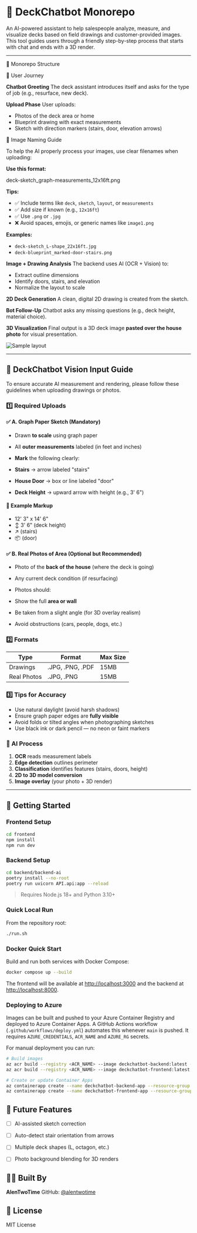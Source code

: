 # 🧠 DeckChatbot Monorepo

An AI-powered assistant to help salespeople analyze, measure, and visualize decks based on field drawings and customer-provided images. This tool guides users through a friendly step-by-step process that starts with chat and ends with a 3D render.

---

📁 Monorepo Structure

💬 User Journey

**Chatbot Greeting**
The deck assistant introduces itself and asks for the type of job (e.g., resurface, new deck).

**Upload Phase**
User uploads:

* Photos of the deck area or home
* Blueprint drawing with exact measurements
* Sketch with direction markers (stairs, door, elevation arrows)

📂 Image Naming Guide

To help the AI properly process your images, use clear filenames when uploading:

**Use this format:**

deck-sketch_graph-measurements_12x16ft.png

**Tips:**

* ✅ Include terms like `deck`, `sketch`, `layout`, or `measurements`
* ✅ Add size if known (e.g., `12x16ft`)
* ✅ Use `.png` or `.jpg`
* ❌ Avoid spaces, emojis, or generic names like `image1.png`

**Examples:**

* `deck-sketch_L-shape_22x16ft.jpg`
* `deck-blueprint_marked-door-stairs.png`

**Image + Drawing Analysis**
The backend uses AI (OCR + Vision) to:

* Extract outline dimensions
* Identify doors, stairs, and elevation
* Normalize the layout to scale

**2D Deck Generation**
A clean, digital 2D drawing is created from the sketch.

**Bot Follow-Up**
Chatbot asks any missing questions (e.g., deck height, material choice).

**3D Visualization**
Final output is a 3D deck image **pasted over the house photo** for visual presentation.

![Sample layout](layout.png)

---

## 📸 DeckChatbot Vision Input Guide

To ensure accurate AI measurement and rendering, please follow these guidelines when uploading drawings or photos.

### 1️⃣ Required Uploads

#### ✅ A. Graph Paper Sketch (Mandatory)

* Drawn **to scale** using graph paper
* All **outer measurements** labeled (in feet and inches)
* **Mark** the following clearly:

* **Stairs** → arrow labeled "stairs"
* **House Door** → box or line labeled "door"
* **Deck Height** → upward arrow with height (e.g., 3' 6")

#### 🔧 Example Markup

* 12' 3" x 14' 6"
* ↕️ 3' 6" (deck height)
* ↗️ (stairs)
* 📦 (door)

#### ✅ B. Real Photos of Area (Optional but Recommended)

* Photo of the **back of the house** (where the deck is going)
* Any current deck condition (if resurfacing)
* Photos should:

* Show the full **area or wall**
* Be taken from a slight angle (for 3D overlay realism)
* Avoid obstructions (cars, people, dogs, etc.)

### 2️⃣ Formats

| Type        | Format           | Max Size |
| ----------- | ---------------- | -------- |
| Drawings    | .JPG, .PNG, .PDF | 15MB     |
| Real Photos | .JPG, .PNG       | 15MB     |

### 3️⃣ Tips for Accuracy

* Use natural daylight (avoid harsh shadows)
* Ensure graph paper edges are **fully visible**
* Avoid folds or tilted angles when photographing sketches
* Use black ink or dark pencil — no neon or faint markers

### 🧠 AI Process

1. **OCR** reads measurement labels
2. **Edge detection** outlines perimeter
3. **Classification** identifies features (stairs, doors, height)
4. **2D to 3D model conversion**
5. **Image overlay** (your photo + 3D render)

---

## 🚀 Getting Started

### Frontend Setup

```bash
cd frontend
npm install
npm run dev
```

### Backend Setup

```bash
cd backend/backend-ai
poetry install --no-root
poetry run uvicorn API.api:app --reload
```

> Requires Node.js 18+ and Python 3.10+

### Quick Local Run

From the repository root:

```bash
./run.sh
```

### Docker Quick Start

Build and run both services with Docker Compose:

```bash
docker compose up --build
```

The frontend will be available at [http://localhost:3000](http://localhost:3000) and the backend at [http://localhost:8000](http://localhost:8000).

### Deploying to Azure

Images can be built and pushed to your Azure Container Registry and deployed to Azure Container Apps. A GitHub Actions workflow (`.github/workflows/deploy.yml`) automates this whenever `main` is pushed. It requires `AZURE_CREDENTIALS`, `ACR_NAME` and `AZURE_RG` secrets.

For manual deployment you can run:

```bash
# Build images
az acr build --registry <ACR_NAME> --image deckchatbot-backend:latest -f backend/backend-ai/Dockerfile ./backend/backend-ai
az acr build --registry <ACR_NAME> --image deckchatbot-frontend:latest -f frontend/Dockerfile ./frontend

# Create or update Container Apps
az containerapp create --name deckchatbot-backend-app --resource-group <RG> --image <ACR_NAME>.azurecr.io/deckchatbot-backend:latest --target-port 8000
az containerapp create --name deckchatbot-frontend-app --resource-group <RG> --image <ACR_NAME>.azurecr.io/deckchatbot-frontend:latest --target-port 3000
```

## 🔭 Future Features

* [ ] AI-assisted sketch correction
* [ ] Auto-detect stair orientation from arrows
* [ ] Multiple deck shapes (L, octagon, etc.)
* [ ] Photo background blending for 3D renders


## 👨‍💻 Built By

**AlenTwoTime**
GitHub: [@alentwotime](https://github.com/alentwotime)

## 📄 License

MIT License
